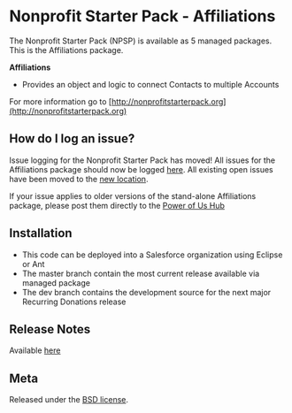 Nonprofit Starter Pack - Affiliations
=================================================

The Nonprofit Starter Pack (NPSP) is available as 5 managed packages.
This is the Affiliations package.

**Affiliations**

* Provides an object and logic to connect Contacts to multiple Accounts


For more information go to [http://nonprofitstarterpack.org](http://nonprofitstarterpack.org) 

How do I log an issue?
---

Issue logging for the Nonprofit Starter Pack has moved!  All issues for the Affiliations package should now be logged [here](https://github.com/SalesforceFoundation/Cumulus/issues/new).  All existing open issues have been moved to the [new location](https://github.com/SalesforceFoundation/Cumulus/issues?labels=npe5&page=1&state=open).

If your issue applies to older versions of the stand-alone Affiliations package, please post them directly to the [Power of Us Hub](powerofus.force.com/PUBlogin)

Installation
---

* This code can be deployed into a Salesforce organization using Eclipse or Ant
* The master branch contain the most current release available via managed package
* The dev branch contains the development source for the next major Recurring Donations release


Release Notes
---
Available [here](https://github.com/SalesforceFoundation/Recurring_Donations/wiki/Release-Notes)


Meta
----

Released under the [BSD license](http://www.opensource.org/licenses/BSD-3-Clause).